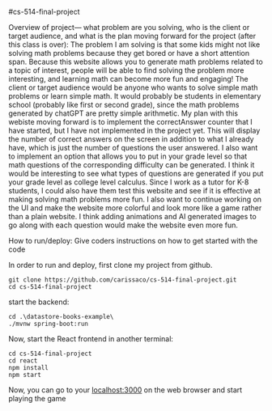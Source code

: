 #cs-514-final-project

Overview of project— what problem are you solving, who is the client or target audience, and what is the plan moving forward for the project (after this class is over):
The problem I am solving is that some kids might not like solving math problems because they get bored or have a short attention span.
Because this website allows you to generate math problems related to a topic of interest, people will be able to find solving the problem more interesting, and learning math can become more fun and engaging!
The client or target audience would be anyone who wants to solve simple math problems or learn simple math. It would probably be students in elementary school (probably like first or second grade), since the math problems generated by chatGPT are pretty simple arithmetic.
My plan with this webiste moving forward is to implement the correctAnswer counter that I have started, but I have not implemented in the project yet.
This will display the number of correct answers on the screen in addition to what I already have, which is just the number of questions the user answered.
I also want to implement an option that allows you to put in your grade level so that math questions of the corresponding difficulty can be generated. I think it would be interesting to see what types of questions are generated if you put your grade level as college level calculus. Since I work as a tutor for K-8 students, I could also have them test this website and see if it is effective at making solving math problems more fun.
I also want to continue working on the UI and make the website more colorful and look more like a game rather than a plain website. I think adding animations and AI generated images to go along with each question would make the website even more fun.


How to run/deploy: Give coders instructions on how to get started with the code

In order to run and deploy, first clone my project from github.

```
git clone https://github.com/carissaco/cs-514-final-project.git
cd cs-514-final-project
```
start the backend:
```
cd .\datastore-books-example\
./mvnw spring-boot:run
```
Now, start the React frontend in another terminal:
```
cd cs-514-final-project
cd react
npm install
npm start
```
Now, you can go to your [localhost:3000](http://localhost:3000/) on the web browser and start playing the game
